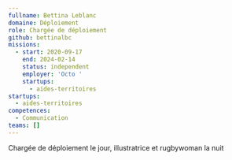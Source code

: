 ```yaml
---
fullname: Bettina Leblanc
domaine: Déploiement
role: Chargée de déploiement
github: bettinalbc
missions:
  - start: 2020-09-17
    end: 2024-02-14
    status: independent
    employer: 'Octo '
    startups:
      - aides-territoires
startups:
  - aides-territoires
competences:
  - Communication
teams: []
---
```

Chargée de déploiement le jour, illustratrice et rugbywoman la nuit